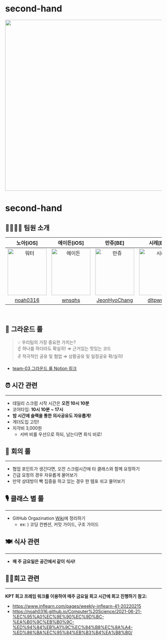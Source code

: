 # second-hand

<p align="center">
<img src="https://user-images.githubusercontent.com/63908856/243921798-d2e9633c-d94a-4e68-8001-b3b39b0de80e.png" width=550px/>

# second-hand

## 👨‍👩‍👧‍👧 팀원 소개

|                                              노아[iOS]                                               |                                               에이든[iOS]                                               |                                               만쥬[BE]                                               |                                               시레[BE]                                               |                                               사랑대디[FE]                                                |                                               시저[FE]                                               |
| :--------------------------------------------------------------------------------------------------: | :-----------------------------------------------------------------------------------------------------: | :--------------------------------------------------------------------------------------------------: | :--------------------------------------------------------------------------------------------------: | :-------------------------------------------------------------------------------------------------------: | :--------------------------------------------------------------------------------------------------: |
| <img src="https://avatars.githubusercontent.com/u/63908856?v=4" alt="워터" width="125" height="150"> | <img src="https://avatars.githubusercontent.com/u/115064144?v=4" alt="에이든" width="125" height="150"> | <img src="https://avatars.githubusercontent.com/u/20828490?v=4" alt="만쥬" width="125" height="150"> | <img src="https://avatars.githubusercontent.com/u/80495427?v=4" alt="시레" width="125" height="150"> | <img src="https://avatars.githubusercontent.com/u/109648042?v=4" alt="사랑대디" width="125" height="150"> | <img src="https://avatars.githubusercontent.com/u/76683390?v=4" alt="시저" width="125" height="150"> |
|                               [noah0316](https://github.com/noah0316)                                |                                   [wnsqhs](https://github.com/wnsqhs)                                   |                           [JeonHyoChang](https://github.com/JeonHyoChang)                            |                               [dltpwns0](https://github.com/dltpwns0)                                |                               [sarangdaddy](https://github.com/sarangdaddy)                               |                              [zlx454545](https://github.com/zlx454545)                               |

<br>

## 🤝 그라운드 룰

> 💡 우리팀의 가장 중요한 가치는?  
> ☝️ 하나를 하더라도 확실히! ⇒ 근거있는 맛있는 코드  
> ✌️ 적극적인 공유 및 협업 ⇒ 상황공유 및 일정공유 확/실히!

- [team-03 그라운드 룰 Notion 링크](https://www.notion.so/e68a9de186c84631be3f2bca94096f73?v=3beca8204f74440bb7d9e933da9ddc82&pvs=4)

## ⏰ 시간 관련

---

- 데일리 스크럼 시작 시간은 **오전 10시 10분**
- 코어타임: **10시 10분 ~ 17시**
- **밤 시간에 슬랙을 통한 의사공유도 자유롭게!**
- 게더도입 고민!
- 지각비 3,000원
  - 서버 비를 우선으로 하되, 남는다면 회식 비로!

## 🔨 회의 룰

---

- 협업 포인트가 생긴다면, 오전 스크럼시간에 타 클래스와 함께 요청하기
- 긴급 요청의 경우 자유롭게 물어보기
- 만약 상대방이 빡 집중을 하고 있는 경우 한 템포 쉬고 물어보기

## 🎙️ 클래스 별 룰

---

- GitHub Orgazination [Wiki](https://github.com/masters2023-2nd-project-03/second-hand/wiki)에 정리하기
  - ex: ) 코딩 컨벤션, 커밋 가이드, 구조 가이드

## 🍽️ 식사 관련

---

- **매 주 금요일은 공간에서 같이 식사!**

## 👮‍♀️회고 관련

---

**KPT 회고 프레임 워크를 이용하여 매주 금요일 회고 시간에 회고 진행하기** **참고:**

- https://www.inflearn.com/pages/weekly-inflearn-41-20220215
- https://noah0316.github.io/Computer%20Science/2021-06-21-%EC%95%A0%EC%9E%90%EC%9D%BC-%EA%B0%9C%EB%B0%9C-%ED%94%84%EB%A1%9C%EC%84%B8%EC%8A%A4-%ED%86%BA%EC%95%84%EB%B3%B4%EA%B8%B0/

</p>
